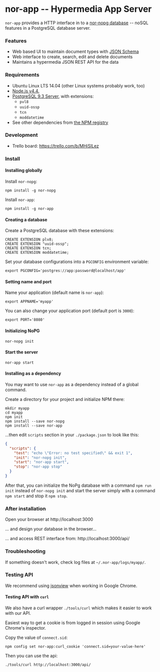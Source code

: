 nor-app -- Hypermedia App Server
================================

`nor-app` provides a HTTP interface in to a [nor-nopg 
database](https://github.com/sendanor/nor-nopg) -- noSQL features in a 
PostgreSQL database server.

### Features

* Web based UI to maintain document types with [JSON Schema](http://json-schema.org/)
* Web interface to create, search, edit and delete documents
* Maintains a hypermedia JSON REST API for the data

### Requirements

* Ubuntu Linux LTS 14.04 (other Linux systems probably work, too)
* [Node.js v4.4.](http://nodejs.org)
* [PostgreSQL 9.3 Server](https://www.postgresql.org/), with extensions:
  * `pvl8`
  * `uuid-ossp`
  * `tcn`
  * `moddatetime`
* See other dependencies from [the NPM registry](https://www.npmjs.com/package/nor-app)

### Development

* Trello board: https://trello.com/b/MHiSILez

### Install

#### Installing globally

Install `nor-nopg`: 

```
npm install -g nor-nopg
```

Install `nor-app`: 

```
npm install -g nor-app
```

#### Creating a database

Create a PostgreSQL database with these extensions:

```
CREATE EXTENSION plv8;
CREATE EXTENSION "uuid-ossp";
CREATE EXTENSION tcn;
CREATE EXTENSION moddatetime;
```

Set your database configurations into a `PGCONFIG` environment variable: 

```
export PGCONFIG='postgres://app:password@localhost/app'
```

#### Setting name and port

Name your application (default name is `nor-app`): 

```
export APPNAME='myapp'
```

You can also change your application port (default port is `3000`):

```
export PORT='8080'
```

#### Initializing NoPG

```
nor-nopg init
```

#### Start the server

```
nor-app start
```

#### Installing as a dependency

You may want to use `nor-app` as a dependency instead of a global command.

Create a directory for your project and initialize NPM there:

```
mkdir myapp
cd myapp
npm init
npm install --save nor-nopg
npm install --save nor-app
```

...then edit `scripts` section in your `./package.json` to look like this:

```json
{
  "scripts": {
    "test": "echo \"Error: no test specified\" && exit 1",
    "init": "nor-nopg init",
    "start": "nor-app start",
    "stop": "nor-app stop"
  }
}
```

After that, you can initialize the NoPg database with a command 
`npm run init` instead of `nor-nopg init` and start the server simply 
with a command `npm start` and stop it `npm stop`.

### After installation

Open your browser at http://localhost:3000

... and design your database in the browser...

... and access REST interface from: http://localhost:3000/api/

### Troubleshooting

If something doesn't work, check log files at `~/.nor-app/logs/myapp/`.

### Testing API

We recommend using [jsonview](https://chrome.google.com/webstore/detail/jsonview/chklaanhfefbnpoihckbnefhakgolnmc) when working in Google Chrome.

#### Testing API with `curl`

We also have a curl wrapper `./tools/curl` which makes it easier to work with our API.

Easiest way to get a cookie is from logged in session using Google Chrome's inspector. 

Copy the value of `connect.sid`:

```
npm config set nor-app:curl_cookie 'connect.sid=your-value-here'
```

Then you can use the api:

```
./tools/curl http://localhost:3000/api/
```


